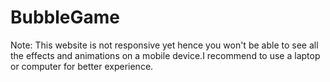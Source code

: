 # BubbleGame
Note: This website is not responsive yet hence you won't be able to see all the effects and animations on a mobile device.I recommend to use a laptop or computer for better experience.
